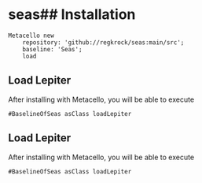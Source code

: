 # seas## Installation```stMetacello new	repository: 'github://regkrock/seas:main/src';	baseline: 'Seas';	load```## Load Lepiter				After installing with Metacello, you will be able to execute```#BaselineOfSeas asClass loadLepiter```## Load Lepiter				After installing with Metacello, you will be able to execute```#BaselineOfSeas asClass loadLepiter```